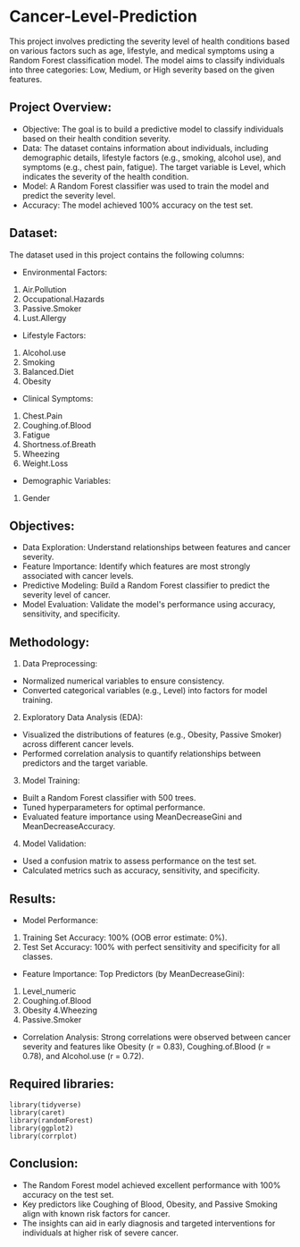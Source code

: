 # Cancer-Level-Prediction 
This project involves predicting the severity level of health conditions based on various factors such as age, lifestyle, and medical symptoms using a Random Forest classification model. The model aims to classify individuals into three categories: Low, Medium, or High severity based on the given features.

## Project Overview: 
- Objective: The goal is to build a predictive model to classify individuals based on their health condition severity.
- Data: The dataset contains information about individuals, including demographic details, lifestyle factors (e.g., smoking, alcohol use), and symptoms (e.g., chest pain, fatigue). The target variable is Level, which indicates the severity of the health condition.
- Model: A Random Forest classifier was used to train the model and predict the severity level.
- Accuracy: The model achieved 100% accuracy on the test set.

## Dataset:
The dataset used in this project contains the following columns:

- Environmental Factors:

1. Air.Pollution
2. Occupational.Hazards
3. Passive.Smoker
4. Lust.Allergy

- Lifestyle Factors:

1. Alcohol.use
2. Smoking
3. Balanced.Diet
4. Obesity

- Clinical Symptoms:

1. Chest.Pain
2. Coughing.of.Blood
3. Fatigue
4. Shortness.of.Breath
5. Wheezing
6. Weight.Loss

- Demographic Variables:

1. Gender

## Objectives:

- Data Exploration: Understand relationships between features and cancer severity.
- Feature Importance: Identify which features are most strongly associated with cancer levels.
- Predictive Modeling: Build a Random Forest classifier to predict the severity level of cancer.
- Model Evaluation: Validate the model's performance using accuracy, sensitivity, and specificity.

## Methodology:
1. Data Preprocessing:
- Normalized numerical variables to ensure consistency.
- Converted categorical variables (e.g., Level) into factors for model training.

2. Exploratory Data Analysis (EDA):
- Visualized the distributions of features (e.g., Obesity, Passive Smoker) across different cancer levels.
- Performed correlation analysis to quantify relationships between predictors and the target variable.

3. Model Training:
- Built a Random Forest classifier with 500 trees.
- Tuned hyperparameters for optimal performance.
- Evaluated feature importance using MeanDecreaseGini and MeanDecreaseAccuracy.

4. Model Validation:
- Used a confusion matrix to assess performance on the test set.
- Calculated metrics such as accuracy, sensitivity, and specificity.

## Results:

- Model Performance:

1. Training Set Accuracy: 100% (OOB error estimate: 0%).
2. Test Set Accuracy: 100% with perfect sensitivity and specificity for all classes.

- Feature Importance:
Top Predictors (by MeanDecreaseGini):
1. Level_numeric
2. Coughing.of.Blood
3. Obesity
4.Wheezing
5. Passive.Smoker

- Correlation Analysis: Strong correlations were observed between cancer severity and features like Obesity (r = 0.83), Coughing.of.Blood (r = 0.78), and Alcohol.use (r = 0.72).

## Required libraries:
```
library(tidyverse)
library(caret)
library(randomForest)
library(ggplot2)
library(corrplot)
```

## Conclusion:
- The Random Forest model achieved excellent performance with 100% accuracy on the test set.
- Key predictors like Coughing of Blood, Obesity, and Passive Smoking align with known risk factors for cancer.
- The insights can aid in early diagnosis and targeted interventions for individuals at higher risk of severe cancer.
